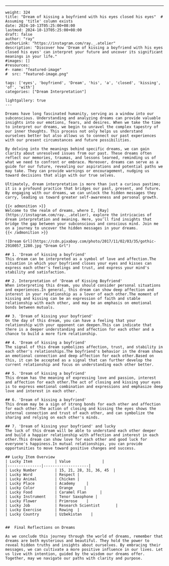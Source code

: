 ---
    weight: 324
    title: "Dream of kissing a boyfriend with his eyes closed his eyes"  # Assuming 'title' column exists
    date: 2024-10-13T05:25:00+08:00
    lastmod: 2024-10-13T05:25:00+08:00
    draft: false
    author: "ray"
    authorLink: "https://instagram.com/ray._.atelier"
    description: "Discover how 'Dream of kissing a boyfriend with his eyes closed his eyes' can interpret your future and uncover its significant meanings in your life."
    #images: []
    #resources:
    #- name: "featured-image"
    #  src: "featured-image.png"
    
    tags: ['eyes', 'boyfriend', 'Dream', 'his', 'a', 'closed', 'kissing', 'of', 'with']
    categories: ["Dream Interpretation"]
    
    lightgallery: true
    ---
    
    Dreams have long fascinated humanity, serving as a window into our subconscious. Understanding and analyzing dreams can provide valuable insights into our emotions, fears, and desires. When we take the time to interpret our dreams, we begin to unravel the complex tapestry of our inner thoughts. This process not only helps us understand ourselves better but also allows us to connect our past experiences with our present circumstances and future possibilities.
    
    By delving into the meanings behind specific dreams, we can gain clarity about unresolved issues from our past. These dreams often reflect our memories, traumas, and lessons learned, reminding us of what we need to confront or embrace. Moreover, dreams can serve as a guide for our future, revealing our aspirations and potential paths we may take. They can provide warnings or encouragement, nudging us toward decisions that align with our true selves.
    
    Ultimately, dream interpretation is more than just a curious pastime; it is a profound practice that bridges our past, present, and future. By engaging with our dreams, we can unlock the hidden messages they carry, leading us toward greater self-awareness and personal growth.
    
    {{< admonition >}}
    Welcome to the realm of dreams, where I, [Ray](https://instagram.com/ray._.atelier), explore the intricacies of dream interpretation and meaning. Here, you’ll find insights that bridge the gap between your subconscious and conscious mind. Join me on a journey to uncover the hidden messages in your dreams.
    {{< /admonition >}}
    
    ![Dream Grl](https://cdn.pixabay.com/photo/2017/11/02/03/35/gothic-2910057_1280.jpg "Dream Grl")
    
    ## 1. 'Dream of kissing a boyfriend'
    This dream can be interpreted as a symbol of love and affection.The situation in which your boyfriend closes your eyes and kisses can express each other's feelings and trust, and express your mind's stability and satisfaction.
    
    ## 2. Interpretation of 'Dream of Kissing Boyfriend'
    When interpreting this dream, you should consider personal situations and experiences.In general, this dream can show deep affection and interest in your relationship as a lover of each other.The moment of kissing and kissing can be an expression of faith and stable relationship with each other, and may be an emphasis on emotional bonds between mutuals.
    
    ## 3. 'Dream of kissing your boyfriend'
    On the day of this dream, you can have a feeling that your relationship with your opponent can deepen.This can indicate that there is a deeper understanding and affection for each other and a chance to build a more firm relationship.
    
    ## 4. 'Dream of kissing a boyfriend'
    The signal of this dream symbolizes affection, trust, and stability in each other's relationships.The boyfriend's behavior in the dream shows an emotional connection and deep affection for each other.Based on this, it can be accepted as a signal that can further develop the current relationship and focus on understanding each other better.
    
    ## 5. 'Dream of kissing a boyfriend'
    This dream has the meaning of expressing love and passion, interest and affection for each other.The act of closing and kissing your eyes is to express emotional combination and expressions and emphasize deep love and interest in each other.
    
    ## 6. 'Dream of kissing a boyfriend'
    This dream may be a sign of strong bonds for each other and affection for each other.The action of closing and kissing the eyes shows the internal connection and trust of each other, and can symbolize the sharing and relying on each other's minds.
    
    ## 7. 'Dream of kissing your boyfriend' and lucky
    The luck of this dream will be able to understand each other deeper and build a happier relationship with affection and interest in each other.This dream can show love for each other and good luck for everyone's happiness.In mutual relationships, you can provide opportunities to move toward positive changes and success.
    
    ## Lucky Item Overview
    | Lucky Item          | Value              |
    |---------------|--------------------|
    | Lucky Number        | 15, 21, 28, 31, 36, 45  |
    | Lucky Word          | Respect |
    | Lucky Animal        | Chicken |
    | Lucky Place         | Academy     |
    | Lucky Color         | Orange     |
    | Lucky Food          | Caramel Flan      |
    | Lucky Instrument    | Tenor Saxophone |
    | Lucky Flower        | Primrose    |
    | Lucky Job           | Research Scientist       |
    | Lucky Exercise      | Rowing  |
    | Lucky Country       | Uzbekistan    |
    
    
    ##  Final Reflections on Dreams
    
    As we conclude this journey through the world of dreams, remember that dreams are both mysterious and beautiful. They hold the power to reveal hidden truths and insights about ourselves. By embracing their messages, we can cultivate a more positive influence in our lives. Let us live with intention, guided by the wisdom our dreams offer. Together, may we navigate our paths with clarity and purpose.
    